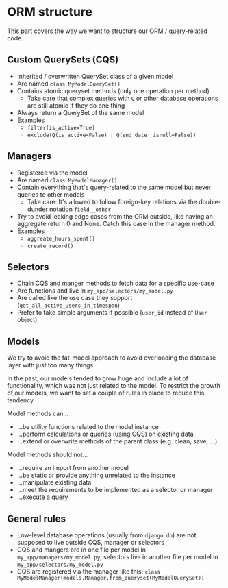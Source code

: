 # ORM structure

This part covers the way we want to structure our ORM / query-related code.

## Custom QuerySets (CQS)

* Inherited / overwritten QuerySet class of a given model
* Are named `class MyModelQuerySet()`
* Contains atomic queryset methods (only one operation per method)
    * Take care that complex queries with `Q` or other database operations are still atomic if they do one thing
* Always return a QuerySet of the same model
* Examples
    * `filter(is_active=True)`
    * `exclude(Q(is_active=False) | Q(end_date__isnull=False))`

## Managers

* Registered via the model
* Are named `class MyModelManager()`
* Contain everything that's query-related to the same model but never queries to other models
    * Take care: It's allowed to follow foreign-key relations via the double-dunder notation `field__other`
* Try to avoid leaking edge cases from the ORM outside, like having an aggregate return 0 and None. Catch this case in
  the manager method.
* Examples
    * `aggreate_hours_spent()`
    * `create_record()`

## Selectors

* Chain CQS and manger methods to fetch data for a specific use-case
* Are functions and live in `my_app/selectors/my_model.py`
* Are called like the use case they support (`get_all_active_users_in_timespan`)
* Prefer to take simple arguments if possible (`user_id` instead of `User` object)

## Models

We try to avoid the fat-model approach to avoid overloading the database layer with just too many things.

In the past, our models tended to grow huge and include a lot of functionality, which was not just related to the
model. To restrict the growth of our models, we want to set a couple of rules in place to reduce this tendency.

Model methods can...

* ...be utility functions related to the model instance
* ...perform calculations or queries (using CQS) on existing data
* ...extend or overwrite methods of the parent class (e.g. clean, save, ...)

Model methods should not...

* ...require an import from another model
* ...be static or provide anything unrelated to the instance
* ...manipulate existing data
* ...meet the requirements to be implemented as a selector or manager
* ...execute a query

## General rules

* Low-level database operations (usually from `django.db`) are not supposed to live outside CQS, manager or selectors
* CQS and mangers are in one file per model in `my_app/managers/my_model.py`, selectors live in another file per model
  in `my_app/selectors/my_model.py`
* CQS are registered via the manager like this: `class MyModelManager(models.Manager.from_queryset(MyModelQuerySet))`
